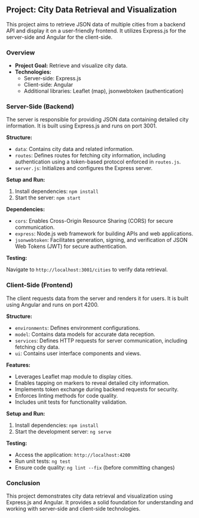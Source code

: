 ## Project: City Data Retrieval and Visualization

This project aims to retrieve JSON data of multiple cities from a backend API and display it on a user-friendly frontend. It utilizes Express.js for the server-side and Angular for the client-side.

### Overview

- **Project Goal:** Retrieve and visualize city data.
- **Technologies:**
    - Server-side: Express.js
    - Client-side: Angular
    - Additional libraries: Leaflet (map), jsonwebtoken (authentication)

### Server-Side (Backend)

The server is responsible for providing JSON data containing detailed city information. It is built using Express.js and runs on port 3001.

**Structure:**

- `data`: Contains city data and related information.
- `routes`: Defines routes for fetching city information, including authentication using a token-based protocol enforced in `routes.js`.
- `server.js`: Initializes and configures the Express server.

**Setup and Run:**

1. Install dependencies: `npm install`
2. Start the server: `npm start`

**Dependencies:**

- `cors`: Enables Cross-Origin Resource Sharing (CORS) for secure communication.
- `express`: Node.js web framework for building APIs and web applications.
- `jsonwebtoken`: Facilitates generation, signing, and verification of JSON Web Tokens (JWT) for secure authentication.

**Testing:**

Navigate to `http://localhost:3001/cities` to verify data retrieval.

### Client-Side (Frontend)

The client requests data from the server and renders it for users. It is built using Angular and runs on port 4200.

**Structure:**

- `environments`: Defines environment configurations.
- `model`: Contains data models for accurate data reception.
- `services`: Defines HTTP requests for server communication, including fetching city data.
- `ui`: Contains user interface components and views.

**Features:**

- Leverages Leaflet map module to display cities.
- Enables tapping on markers to reveal detailed city information.
- Implements token exchange during backend requests for security.
- Enforces linting methods for code quality.
- Includes unit tests for functionality validation.

**Setup and Run:**

1. Install dependencies: `npm install`
2. Start the development server: `ng serve`

**Testing:**

- Access the application: `http://localhost:4200`
- Run unit tests: `ng test`
- Ensure code quality: `ng lint --fix` (before committing changes)

### Conclusion

This project demonstrates city data retrieval and visualization using Express.js and Angular. It provides a solid foundation for understanding and working with server-side and client-side technologies.
